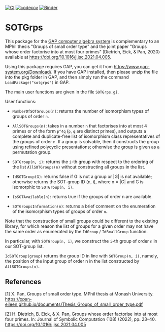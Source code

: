 [![CI](https://github.com/gap-packages/sotgrps/actions/workflows/CI.yml/badge.svg)](https://github.com/gap-packages/sotgrps/actions/workflows/CI.yml)
[![codecov](https://codecov.io/gh/gap-packages/sotgrps/branch/master/graph/badge.svg)](https://codecov.io/gh/gap-packages/sotgrps)
[![Binder](https://mybinder.org/badge_logo.svg)](https://mybinder.org/v2/gh/gap-packages/sotgrps_gap_pkg/HEAD)

# SOTGrps

This package for the [GAP computer algebra system](https://www.gap-system.org)
is complementary to an MPhil thesis "Groups of small order type" and the
joint paper "Groups whose order factorise into at most four primes"
(Dietrich, Eick, & Pan, 2020) available at
<https://doi.org/10.1016/j.jsc.2021.04.005>.

Using this package requires GAP, you can get it from
<https://www.gap-system.org/Download/>. If you have GAP installed, then
please unzip the file into the pkg folder in GAP, and then simply run
the command `LoadPackage("sotgrps")` in GAP.

The main user functions are given in the file `SOTGrps.gi`.

User functions:

- `NumberOfSOTGroups(n)`: returns the number of isomorphism types of
groups of order `n`.

- `AllSOTGroups(n)`: takes in a number `n` that factorises into at most
4 primes or of the form `p^4q` (`p`, `q` are distinct primes), and
outputs a complete and duplicate-free list of isomorphism class
representatives of the groups of order `n`. If a group is solvable, then
it constructs the group using refined polycyclic presentations;
otherwise the group is given as a permutation group.

- `SOTGroup(n, i)`: returns the `i`-th group with respect to the ordering
of the list `AllSOTGroups(n)` without constructing all groups in the list.

- `IdSOTGroup(G)`: returns false if G is not a group or |G| is not
available; otherwise returns the SOT-group ID (n, i), where n = |G| and
G is isomorphic to `SOTGroup(n, i)`.

- `IsSOTAvailable(n)`: returns true if the groups of order n are
available.

- `SOTGroupsInformation(n)`: returns a brief comment on the
enumeration of the isomorphism types of groups of order `n`.



Note that the construction of small groups could be different to the
existing library, for which reason the list of groups for a given order
may not have the same order as enumerated by the `IdGroup` /
`IdSmallGroup` function.

In particular, with `SOTGroup(n, i)`, we construct the `i`-th group of
order `n` in our SOT-group list.

`IdSOTGroup(group)` returns the group ID in line with `SOTGroup(n, i)`,
namely, the position of the input group of order n in the list
constructed by `AllSOTGroups(n)`.

## References

[1] X. Pan, Groups of small order type. MPhil thesis at Monash
University. <https://xpan-eileen.github.io/documents/Thesis_Groups_of_small_order_type.pdf>

[2] H. Dietrich, B. Eick, & X. Pan, Groups whose order factorise into at
most four primes. In: Journal of Symbolic Computation (108) (2022), pp.
23–40. <https://doi.org/10.1016/j.jsc.2021.04.005>
